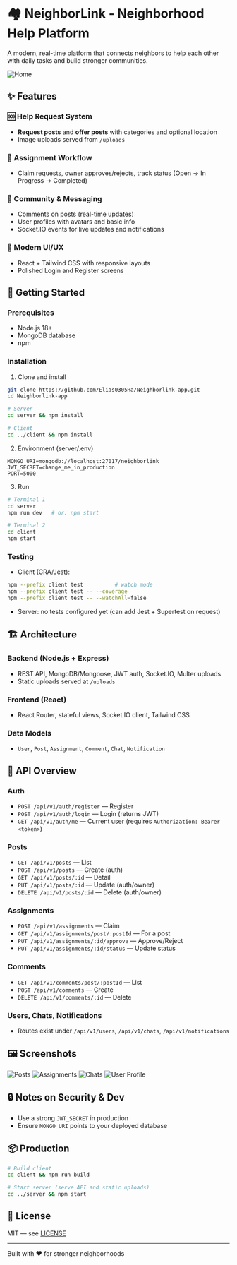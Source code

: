 # 🏘️ NeighborLink - Neighborhood Help Platform

A modern, real-time platform that connects neighbors to help each other with daily tasks and build stronger communities.

![Home](docs/screenshots/Home%20Page_1.png)

## ✨ Features

### 🆘 Help Request System
- **Request posts** and **offer posts** with categories and optional location
- Image uploads served from `/uploads`

### 🤝 Assignment Workflow
- Claim requests, owner approves/rejects, track status (Open → In Progress → Completed)

### 💬 Community & Messaging
- Comments on posts (real-time updates)
- User profiles with avatars and basic info
- Socket.IO events for live updates and notifications

### 📱 Modern UI/UX
- React + Tailwind CSS with responsive layouts
- Polished Login and Register screens

## 🚀 Getting Started

### Prerequisites
- Node.js 18+
- MongoDB database
- npm

### Installation

1) Clone and install
```bash
git clone https://github.com/Elias0305Ha/Neighborlink-app.git
cd Neighborlink-app

# Server
cd server && npm install

# Client
cd ../client && npm install
```

2) Environment (server/.env)
```env
MONGO_URI=mongodb://localhost:27017/neighborlink
JWT_SECRET=change_me_in_production
PORT=5000
```

3) Run
```bash
# Terminal 1
cd server
npm run dev   # or: npm start

# Terminal 2
cd client
npm start
```

### Testing
- Client (CRA/Jest):
```bash
npm --prefix client test          # watch mode
npm --prefix client test -- --coverage
npm --prefix client test -- --watchAll=false
```
- Server: no tests configured yet (can add Jest + Supertest on request)

## 🏗️ Architecture

### Backend (Node.js + Express)
- REST API, MongoDB/Mongoose, JWT auth, Socket.IO, Multer uploads
- Static uploads served at `/uploads`

### Frontend (React)
- React Router, stateful views, Socket.IO client, Tailwind CSS

### Data Models
- `User`, `Post`, `Assignment`, `Comment`, `Chat`, `Notification`

## 🔧 API Overview

### Auth
- `POST /api/v1/auth/register` — Register
- `POST /api/v1/auth/login` — Login (returns JWT)
- `GET /api/v1/auth/me` — Current user (requires `Authorization: Bearer <token>`) 

### Posts
- `GET /api/v1/posts` — List
- `POST /api/v1/posts` — Create (auth)
- `GET /api/v1/posts/:id` — Detail
- `PUT /api/v1/posts/:id` — Update (auth/owner)
- `DELETE /api/v1/posts/:id` — Delete (auth/owner)

### Assignments
- `POST /api/v1/assignments` — Claim
- `GET /api/v1/assignments/post/:postId` — For a post
- `PUT /api/v1/assignments/:id/approve` — Approve/Reject
- `PUT /api/v1/assignments/:id/status` — Update status

### Comments
- `GET /api/v1/comments/post/:postId` — List
- `POST /api/v1/comments` — Create
- `DELETE /api/v1/comments/:id` — Delete

### Users, Chats, Notifications
- Routes exist under `/api/v1/users`, `/api/v1/chats`, `/api/v1/notifications`

## 🖼️ Screenshots


![Posts](docs/screenshots/posts.png)
![Assignments](docs/screenshots/assignments%20page.png)
![Chats](docs/screenshots/chat1.png)
![User Profile](docs/screenshots/user_profile.png)

## 🔒 Notes on Security & Dev
- Use a strong `JWT_SECRET` in production
- Ensure `MONGO_URI` points to your deployed database

## 📦 Production
```bash
# Build client
cd client && npm run build

# Start server (serve API and static uploads)
cd ../server && npm start
```

## 📝 License
MIT — see [LICENSE](LICENSE)

---

Built with ❤️ for stronger neighborhoods
